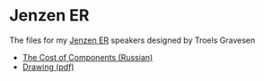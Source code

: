 # Jenzen ER

The files for my [Jenzen ER](http://www.troelsgravesen.dk/Jenzen-SEAS-ER.htm) speakers designed by Troels Gravesen 

- [The Cost of Components (Russian)](https://docs.google.com/spreadsheets/d/e/2PACX-1vSB3FNFUVDHjRK6kU6tNd1HyQFS7vgX7NBvUzmXqsyFYa6fWkQUFsxqwkLvuTbK1k98puwC3UfetT3D/pubhtml?gid=0&single=true)
- [Drawing (pdf)](https://github.com/hww/jenzen-er/blob/main/nx/pdf/user_jz_dwg.pdf)
